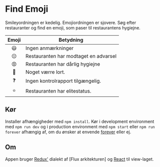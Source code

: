 # Find Emoji

Smileyordningen er kedelig. Emojiordningen er sjovere. Søg efter restauranter og find en emoji, som paser til restaurantens hygiejne.

| Emoji | Betydning |
|:--:|---------------------------------------|
| 😃 | Ingen anmærkninger                    |
| 😐 | Restauranten har modtaget en advarsel |
| 😡 | Restauranten har dårlig hygiejne      |
| 💩 | Noget værre lort.                     |
| ❓  | Ingen kontrolrapport tilgængelig.     |
| ⭐️  |  Restauranten har elitestatus. |

## Kør

Installer afhængigheder med `npm install`.
Kør i development environment med `npm run dev` og i production environment med `npm start` eller `npm run forever` afhængig af, om du ønsker at envende [forever](https://github.com/foreverjs/forever) eller ej.

## Om

Appen bruger [Redux'](https://github.com/rackt/redux) dialekt af [Flux arkitekturen] og [React](http://facebook.github.io/react/) til view-laget.
